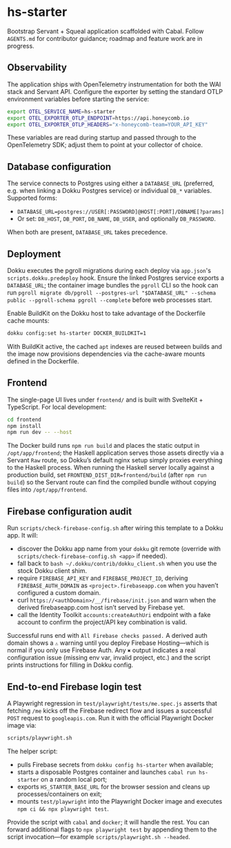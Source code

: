 # hs-starter

Bootstrap Servant + Squeal application scaffolded with Cabal. Follow `AGENTS.md` for contributor guidance; roadmap and feature work are in progress.

## Observability

The application ships with OpenTelemetry instrumentation for both the WAI stack and Servant API. Configure the exporter by setting the standard OTLP environment variables before starting the service:

```bash
export OTEL_SERVICE_NAME=hs-starter
export OTEL_EXPORTER_OTLP_ENDPOINT=https://api.honeycomb.io
export OTEL_EXPORTER_OTLP_HEADERS="x-honeycomb-team=YOUR_API_KEY"
```

These variables are read during startup and passed through to the OpenTelemetry SDK; adjust them to point at your collector of choice.

## Database configuration

The service connects to Postgres using either a `DATABASE_URL` (preferred, e.g. when linking a Dokku Postgres service) or individual `DB_*` variables. Supported forms:

- `DATABASE_URL=postgres://USER[:PASSWORD]@HOST[:PORT]/DBNAME[?params]`
- Or set: `DB_HOST`, `DB_PORT`, `DB_NAME`, `DB_USER`, and optionally `DB_PASSWORD`.

When both are present, `DATABASE_URL` takes precedence.

## Deployment

Dokku executes the pgroll migrations during each deploy via `app.json`'s `scripts.dokku.predeploy` hook. Ensure the linked Postgres service exports a `DATABASE_URL`; the container image bundles the `pgroll` CLI so the hook can run `pgroll migrate db/pgroll --postgres-url "$DATABASE_URL" --schema public --pgroll-schema pgroll --complete` before web processes start.

Enable BuildKit on the Dokku host to take advantage of the Dockerfile cache mounts:

```bash
dokku config:set hs-starter DOCKER_BUILDKIT=1
```

With BuildKit active, the cached `apt` indexes are reused between builds and the image now provisions dependencies via the cache-aware mounts defined in the Dockerfile.

## Frontend

The single-page UI lives under `frontend/` and is built with SvelteKit + TypeScript. For local development:

```bash
cd frontend
npm install
npm run dev -- --host
```

The Docker build runs `npm run build` and places the static output in `/opt/app/frontend`; the Haskell application serves those assets directly via a Servant `Raw` route, so Dokku’s default nginx setup simply proxies everything to the Haskell process. When running the Haskell server locally against a production build, set `FRONTEND_DIST_DIR=frontend/build` (after `npm run build`) so the Servant route can find the compiled bundle without copying files into `/opt/app/frontend`.

## Firebase configuration audit

Run `scripts/check-firebase-config.sh` after wiring this template to a Dokku app. It will:

- discover the Dokku app name from your `dokku` git remote (override with `scripts/check-firebase-config.sh <app>` if needed).
- fall back to `bash ~/.dokku/contrib/dokku_client.sh` when you use the stock Dokku client shim.
- require `FIREBASE_API_KEY` and `FIREBASE_PROJECT_ID`, deriving `FIREBASE_AUTH_DOMAIN` as `<project>.firebaseapp.com` when you haven’t configured a custom domain.
- curl `https://<authDomain>/__/firebase/init.json` and warn when the derived firebaseapp.com host isn’t served by Firebase yet.
- call the Identity Toolkit `accounts:createAuthUri` endpoint with a fake account to confirm the project/API key combination is valid.

Successful runs end with `All Firebase checks passed.` A derived auth domain shows a `⚠` warning until you deploy Firebase Hosting—which is normal if you only use Firebase Auth. Any `✖` output indicates a real configuration issue (missing env var, invalid project, etc.) and the script prints instructions for filling in Dokku config.



## End-to-end Firebase login test

A Playwright regression in `test/playwright/tests/me.spec.js` asserts that fetching `/me` kicks off the Firebase redirect flow and issues a successful `POST` request to `googleapis.com`. Run it with the official Playwright Docker image via:

```bash
scripts/playwright.sh
```

The helper script:

- pulls Firebase secrets from `dokku config hs-starter` when available;
- starts a disposable Postgres container and launches `cabal run hs-starter` on a random local port;
- exports `HS_STARTER_BASE_URL` for the browser session and cleans up processes/containers on exit;
- mounts `test/playwright` into the Playwright Docker image and executes `npm ci && npx playwright test`.

Provide the script with `cabal` and `docker`; it will handle the rest. You can forward additional flags to `npx playwright test` by appending them to the script invocation—for example `scripts/playwright.sh --headed`.
